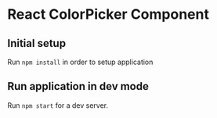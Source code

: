 # React ColorPicker Component

## Initial setup

Run ```npm install``` in order to setup application

## Run application in dev mode

Run ```npm start``` for a dev server.
